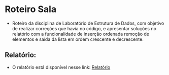 # Roteiro Sala 

* Roteiro da disciplina de Laboratório de Estrutura de Dados, com objetivo de realizar correções que havia no código, e apresentar soluções no relatório com a funcionalidade de inserção ordenada remoção de elementos e saída da lista em ordem crescente e decrescente.


## Relatório:
* O relatório está disponível nesse link: [Relatório](https://drive.google.com/file/d/17HHabXrigpZPPnsiAYbZ1U2Ib5gaCmrR/view?usp=sharing)
  

